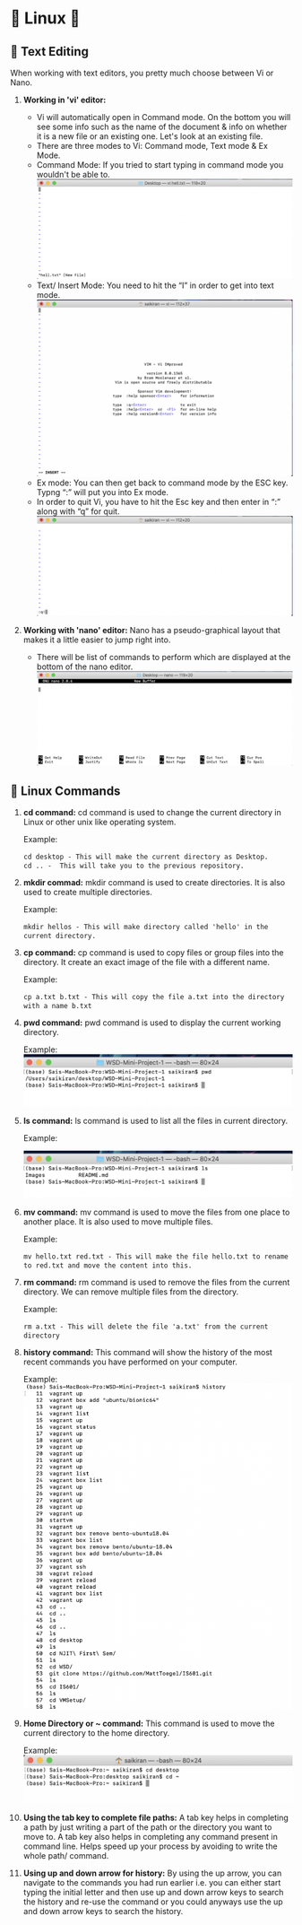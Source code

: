 
# &#x1F539; Linux &#x1F539;

## &#x1F539; Text Editing
 When working with text editors, you pretty much choose between Vi or Nano.
 
1. **Working in 'vi' editor:**
   - Vi will automatically open in Command mode. On the bottom you will see some info such as the name of the document & info on whether it is a new file or an existing one. Let's look at an existing file. 
   - There are three modes to Vi: Command mode, Text mode & Ex Mode. 
   - Command Mode: If you tried to start typing in command mode you wouldn't be able to. 
     ![](Images/viCommandExample.png)
   - Text/ Insert Mode: You need to hit the “I” in order to get into text mode.
     ![](Images/viInsertExample.png)
   - Ex mode: You can then get back to command mode by the ESC key. Typng “:” will put you into Ex mode.
   - In order to quit Vi, you have to hit the Esc key and then enter in “:” along with “q” for quit.
     ![](Images/viExitExample.png)

2. **Working with 'nano' editor:** Nano has a pseudo-graphical layout that makes it a little easier to jump right into.
   - There will be list of commands to perform which are displayed at the bottom of the nano editor.
     ![](Images/nanoExample.png)

## &#x1F539; Linux Commands

1. **cd command:** cd command is used to change the current directory in Linux or other unix like operating system.

   Example: 
    ```
    cd desktop - This will make the current directory as Desktop.
    cd .. -  This will take you to the previous repository.
    ```     
    
2. **mkdir commad:** mkdir command is used to create directories. It is also used to create multiple directories.

   Example: 
    ```
    mkdir hellos - This will make directory called 'hello' in the current directory.
    ```
3. **cp command:** cp command is used to copy files or group files into the directory. It create an exact image of the file with a different name.

   Example:
    ```
    cp a.txt b.txt - This will copy the file a.txt into the directory with a name b.txt
    ```
4. **pwd command:** pwd command is used to display the current working directory.
  
   Example: 
   ![](Images/pwdExample.png) 
    
5. **ls command:** ls command is used to list all the files in current directory.
 
   Example:
   
   ![](Images/lsExample.png)
 
6. **mv command:** mv command is used to move the files from one place to another place. It is also used to move multiple files.
    
   Example:
   ```
   mv hello.txt red.txt - This will make the file hello.txt to rename to red.txt and move the content into this.
   ```  
7. **rm command:** rm command is used to remove the files from the current directory. We can remove multiple files from the directory.

   Example: 
   ```
   rm a.txt - This will delete the file 'a.txt' from the current directory
   ```
8. **history command:** This command will show the history of the most recent commands you have performed on your computer.

   Example:
   ![](Images/historyExample.png)
   
9. **Home Directory or ~ command:** This command is used to move the current directory to the home directory.

   Example:
   ![](Images/homeExample.png)
   
10. **Using the tab key to complete file paths:** A tab key helps in completing a path by just writing a part of the path or the directory you want to move to. A tab key also helps in completing any command present in command line. Helps speed up your process by avoiding to write the whole path/ command.

11. **Using up and down arrow for history:** By using the up arrow, you can navigate to the commands you had run earlier i.e. you can either start typing the initial letter and then use up and down arrow keys to search the history and re-use the command or you could anyways use the up and down arrow keys to search the history.
